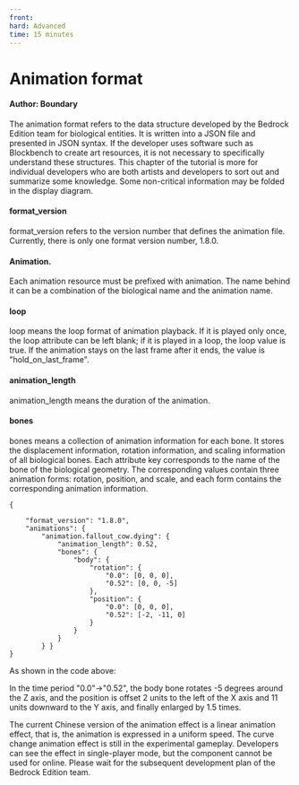 ```yaml
--- 
front: 
hard: Advanced 
time: 15 minutes 
--- 
```


# Animation format 

#### Author: Boundary 

The animation format refers to the data structure developed by the Bedrock Edition team for biological entities. It is written into a JSON file and presented in JSON syntax. If the developer uses software such as Blockbench to create art resources, it is not necessary to specifically understand these structures. This chapter of the tutorial is more for individual developers who are both artists and developers to sort out and summarize some knowledge. Some non-critical information may be folded in the display diagram. 

#### format_version 

format_version refers to the version number that defines the animation file. Currently, there is only one format version number, 1.8.0. 

#### Animation. 

Each animation resource must be prefixed with animation. The name behind it can be a combination of the biological name and the animation name. 

#### loop 

loop means the loop format of animation playback. If it is played only once, the loop attribute can be left blank; if it is played in a loop, the loop value is true. If the animation stays on the last frame after it ends, the value is "hold_on_last_frame". 

#### animation_length 

animation_length means the duration of the animation. 

#### bones 

bones means a collection of animation information for each bone. It stores the displacement information, rotation information, and scaling information of all biological bones. Each attribute key corresponds to the name of the bone of the biological geometry. The corresponding values contain three animation forms: rotation, position, and scale, and each form contains the corresponding animation information. 

``` 
{

	"format_version": "1.8.0",
	"animations": {
		"animation.fallout_cow.dying": {
			"animation_length": 0.52,
			"bones": {
				"body": {
					"rotation": {
						"0.0": [0, 0, 0],
						"0.52": [0, 0, -5]
					},
					"position": {
						"0.0": [0, 0, 0],
						"0.52": [-2, -11, 0]
					}
				}
			}
		} } 
} 
``` 

As shown in the code above: 

In the time period "0.0"->"0.52", the body bone rotates -5 degrees around the Z axis, and the position is offset 2 units to the left of the X axis and 11 units downward to the Y axis, and finally enlarged by 1.5 times. 



The current Chinese version of the animation effect is a linear animation effect, that is, the animation is expressed in a uniform speed. The curve change animation effect is still in the experimental gameplay. Developers can see the effect in single-player mode, but the component cannot be used for online. Please wait for the subsequent development plan of the Bedrock Edition team. 


